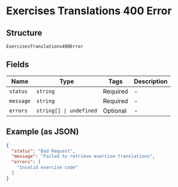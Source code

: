 
# Exercises Translations 400 Error

## Structure

`ExercisesTranslations400Error`

## Fields

| Name | Type | Tags | Description |
|  --- | --- | --- | --- |
| `status` | `string` | Required | - |
| `message` | `string` | Required | - |
| `errors` | `string[] \| undefined` | Optional | - |

## Example (as JSON)

```json
{
  "status": "Bad Request",
  "message": "Failed to retrieve exercise translations",
  "errors": [
    "Invalid exercise code"
  ]
}
```


